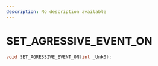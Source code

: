 ```yaml
---
description: No description available 
---
```


# SET_AGRESSIVE_EVENT_ON

```cpp
void SET_AGRESSIVE_EVENT_ON(int _Unk0);
```